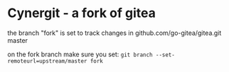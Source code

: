 
# Cynergit - a fork of gitea

the branch "fork" is set to track changes in github.com/go-gitea/gitea.git master

on the fork branch make sure you set: `git branch --set-remoteurl=upstream/master fork`
